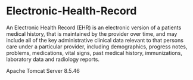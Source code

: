 # Electronic-Health-Record

An Electronic Health Record (EHR) is an electronic version of a patients medical history, that is maintained by the 
provider over time, and may include all of the key administrative clinical data relevant to that persons care under 
a particular provider, including demographics, progress notes, problems, medications, vital signs, past medical history,
immunizations, laboratory data and radiology reports.


Apache Tomcat Server 8.5.46
